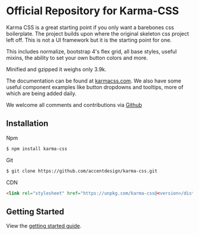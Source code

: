 # Official Repository for Karma-CSS

Karma CSS is a great starting point if you only want a barebones css boilerplate.
The project builds upon where the original skeleton css project left off. This is not a UI framework but it is the starting point for one.

This includes normalize, bootstrap 4's flex grid, all base styles, useful mixins, the ability to set your own button colors and more. 

Minified and gzipped it weighs only 3.9k.

The documentation can be found at [karmacss.com](http://karmacss.com/). We also have some useful component examples like
button dropdowns and tooltips, more of which are being added daily. 

We welcome all comments and contributions via [Github](https://github.com/AccentDesign/karma-css)

## Installation
Npm
```bash
$ npm install karma-css
```

Git
```bash
$ git clone https://github.com/accentdesign/karma-css.git
```

CDN
```html
<link rel="stylesheet" href="https://unpkg.com/karma-css@<version>/dist/karma.min.css">
```

## Getting Started
View the [getting started guide](http://karmacss.com/documentation/getting-started/).